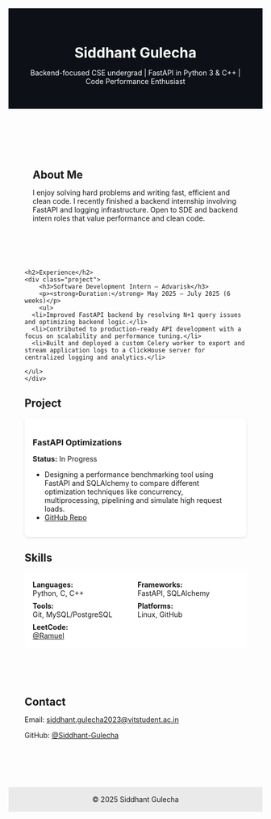<!DOCTYPE html>
<html lang="en">
<head>
  <meta charset="UTF-8">
  <meta name="description" content="width=device-width, initial-scale=1.0">
  <title>Siddhant Gulecha - Portfolio</title>
  <style>
    .about-me {
  padding-left: 1rem;
}


    body {
      margin: 0;
      font-family: sans-serif;
      background-color: #f4f4f4;
      color: #222;
    }
    header {
      background-color: #0d1117;
      color: white;
      padding: 2rem;
      text-align: center;
    }
    section {
      max-width: 800px;
      margin: auto;
      padding: 2rem;
    }
    h1, h2, h3 {
      margin-bottom: 0.5rem;
    }
    .project {
      background-color: white;
      padding: 1rem;
      margin: 1rem 0;
      border-radius: 8px;
      box-shadow: 0 2px 5px rgba(0,0,0,0.1);
    }
    .project a {
      margin-right: 10px;
    }
    .skills {
      background: white;
      padding: 1rem;
      border-radius: 8px;
      margin-top: 1rem;
    }
    footer {
      text-align: center;
      padding: 1rem;
      background-color: #eaeaea;
      margin-top: 3rem;
    }
    .button {
      display: inline-block;
      padding: 10px 20px;
      margin-top: 10px;
      background-color: #0366d6;
      color: white;
      text-decoration: none;
      border-radius: 5px;
    }
  </style>
</head>
<body>
  <header>
    <h1>Siddhant Gulecha</h1>
    <p>Backend-focused CSE undergrad | FastAPI in Python 3 & C++ | Code Performance Enthusiast</p>
  </header>

  
<section>
  <div class="about-me">
    <h2>About Me</h2>
    <p>
      I enjoy solving hard problems and writing fast, efficient and clean code.
      I recently finished a backend internship involving FastAPI and logging infrastructure.
      Open to SDE and backend intern roles that value performance and clean code.
    </p>
  </div>
</section>


  <section>

    <h2>Experience</h2>
    <div class="project">
        <h3>Software Development Intern – Advarisk</h3>
        <p><strong>Duration:</strong> May 2025 – July 2025 (6 weeks)</p>
        <ul>
      <li>Improved FastAPI backend by resolving N+1 query issues and optimizing backend logic.</li>
      <li>Contributed to production-ready API development with a focus on scalability and performance tuning.</li>
      <li>Built and deployed a custom Celery worker to export and stream application logs to a ClickHouse server for centralized logging and analytics.</li>

    </ul>
    </div>
<h2>Project</h2>
<div class="project">
  <h3>FastAPI Optimizations</h3>
  <p><strong>Status:</strong> In Progress</p>
  <ul>
    <li>Designing a performance benchmarking tool using FastAPI and SQLAlchemy to compare different optimization techniques like concurrency, multiprocessing, pipelining and simulate high request loads.</li>
    <li><a href="https://github.com/Siddhant-Gulecha/fastAPI_Project">GitHub Repo</a></li>
  </ul>
</div>

 <h2>Skills</h2>
    <div class="skills">
 
  <div style="display: grid; grid-template-columns: repeat(auto-fit, minmax(150px, 1fr)); gap: 0.5rem;">
    <div><strong>Languages:</strong><br>Python, C, C++</div>
    <div><strong>Frameworks:</strong><br>FastAPI, SQLAlchemy</div>
    <div><strong>Tools:</strong><br>Git, MySQL/PostgreSQL</div>
    <div><strong>Platforms:</strong><br>Linux, GitHub</div>
    <div><strong>LeetCode:</strong><br><a href="https://leetcode.com/u/Ramuel/">@Ramuel</a></div>
  </div>
</div>

  </section>

  <section>
    <h2>Contact</h2>
    <p>Email: <a href="mailto:siddhant.gulecha2023@vitstudent.ac.in">siddhant.gulecha2023@vitstudent.ac.in</a></p>
  <p>GitHub: <a href="https://github.com/Siddhant-Gulecha">@Siddhant-Gulecha</a></p>

  </section>

  <footer>
    &copy; 2025 Siddhant Gulecha
  </footer>
</body>
</html>
